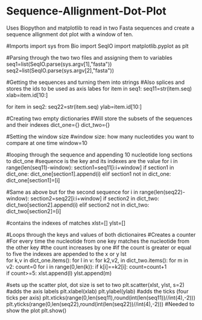 # Sequence-Allignment-Dot-Plot
Uses Biopython and matplotlib to read in two Fasta sequences and create a sequence allignment dot plot with a window of ten. 

#Imports
import sys
from Bio import SeqIO
import matplotlib.pyplot as plt

#Parsing through the two two files and assigning them to variables
seq1=list(SeqIO.parse(sys.argv[1],"fasta"))
seq2=list(SeqIO.parse(sys.argv[2],"fasta"))


#Getting the sequences and turning them into strings
#Also splices and stores the ids to be used as axis labes
for item in seq1:
    seq11=str(item.seq)
    xlab=item.id[10:]

for item in seq2:
    seq22=str(item.seq)
    ylab=item.id[10:]


#Creating two empty dictionaries
#Will store the subsets of the sequences and their indexes
dict_one={}
dict_two={}

#Setting the window size 
#window size: how many nucleotides you want to compare at one time
window=10

#looping through the sequence and appending 10 nucleotide long sections to dict_one
#sequence is the key and its indexes are the value 
for i in range(len(seq11)-window):
    section1=seq11[i:i+window]
    if section1 in dict_one:
        dict_one[section1].append(i)
    elif section1 not in dict_one:
        dict_one[section1]=[i]

#Same as above but for the second sequence
for i in range(len(seq22)-window):
    section2=seq22[i:i+window]
    if section2 in dict_two:
        dict_two[section2].append(i)
    elif section2 not in dict_two:
        dict_two[section2]=[i]


#contains the indexes of matches
xlst=[]
ylst=[]


#Loops through the keys and values of both dictionaires
#Creates a counter
#For every time the nucleotide from one key matches the nucleotide from the other key
#the count increases by one
#if the count is greater or equal to five the indexes are appended to the x or y lst    
for k,v in dict_one.items():
    for l in v:
        for k2,v2, in dict_two.items():
            for m in v2:
                count=0
                for i in range(0,len(k)):
                    if k[i]==k2[i]:
                        count=count+1            
                        if count>=5:
                            xlst.append(l)
                            ylst.append(m)
   



#sets up the scatter plot, dot size is set to two
plt.scatter(xlst, ylst, s=2)
#adds the axis labels
plt.xlabel(xlab)
plt.ylabel(ylab)
#adds the ticks (four ticks per axis)
plt.xticks(range(0,len(seq11),round(int(len(seq11))//int(4),-2)))
plt.yticks(range(0,len(seq22),round(int(len(seq22))//int(4),-2)))
#Needed to show the plot
plt.show()
